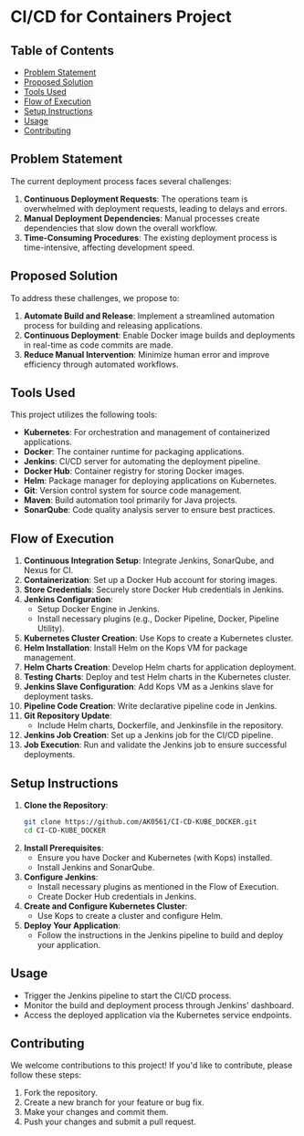 # CI/CD for Containers Project

## Table of Contents
- [Problem Statement](#problem-statement)
- [Proposed Solution](#proposed-solution)
- [Tools Used](#tools-used)
- [Flow of Execution](#flow-of-execution)
- [Setup Instructions](#setup-instructions)
- [Usage](#usage)
- [Contributing](#contributing)

## Problem Statement
The current deployment process faces several challenges:
1. **Continuous Deployment Requests**: The operations team is overwhelmed with deployment requests, leading to delays and errors.
2. **Manual Deployment Dependencies**: Manual processes create dependencies that slow down the overall workflow.
3. **Time-Consuming Procedures**: The existing deployment process is time-intensive, affecting development speed.

## Proposed Solution
To address these challenges, we propose to:
1. **Automate Build and Release**: Implement a streamlined automation process for building and releasing applications.
2. **Continuous Deployment**: Enable Docker image builds and deployments in real-time as code commits are made.
3. **Reduce Manual Intervention**: Minimize human error and improve efficiency through automated workflows.

## Tools Used
This project utilizes the following tools:
- **Kubernetes**: For orchestration and management of containerized applications.
- **Docker**: The container runtime for packaging applications.
- **Jenkins**: CI/CD server for automating the deployment pipeline.
- **Docker Hub**: Container registry for storing Docker images.
- **Helm**: Package manager for deploying applications on Kubernetes.
- **Git**: Version control system for source code management.
- **Maven**: Build automation tool primarily for Java projects.
- **SonarQube**: Code quality analysis server to ensure best practices.

## Flow of Execution
1. **Continuous Integration Setup**: Integrate Jenkins, SonarQube, and Nexus for CI.
2. **Containerization**: Set up a Docker Hub account for storing images.
3. **Store Credentials**: Securely store Docker Hub credentials in Jenkins.
4. **Jenkins Configuration**:
   - Setup Docker Engine in Jenkins.
   - Install necessary plugins (e.g., Docker Pipeline, Docker, Pipeline Utility).
5. **Kubernetes Cluster Creation**: Use Kops to create a Kubernetes cluster.
6. **Helm Installation**: Install Helm on the Kops VM for package management.
7. **Helm Charts Creation**: Develop Helm charts for application deployment.
8. **Testing Charts**: Deploy and test Helm charts in the Kubernetes cluster.
9. **Jenkins Slave Configuration**: Add Kops VM as a Jenkins slave for deployment tasks.
10. **Pipeline Code Creation**: Write declarative pipeline code in Jenkins.
11. **Git Repository Update**:
    - Include Helm charts, Dockerfile, and Jenkinsfile in the repository.
12. **Jenkins Job Creation**: Set up a Jenkins job for the CI/CD pipeline.
13. **Job Execution**: Run and validate the Jenkins job to ensure successful deployments.

## Setup Instructions
1. **Clone the Repository**:
   ```bash
   git clone https://github.com/AK0561/CI-CD-KUBE_DOCKER.git
   cd CI-CD-KUBE_DOCKER
   ```
2. **Install Prerequisites**:
   - Ensure you have Docker and Kubernetes (with Kops) installed.
   - Install Jenkins and SonarQube.
3. **Configure Jenkins**:
   - Install necessary plugins as mentioned in the Flow of Execution.
   - Create Docker Hub credentials in Jenkins.
4. **Create and Configure Kubernetes Cluster**:
   - Use Kops to create a cluster and configure Helm.
5. **Deploy Your Application**:
   - Follow the instructions in the Jenkins pipeline to build and deploy your application.

## Usage
- Trigger the Jenkins pipeline to start the CI/CD process.
- Monitor the build and deployment process through Jenkins' dashboard.
- Access the deployed application via the Kubernetes service endpoints.

## Contributing
We welcome contributions to this project! If you'd like to contribute, please follow these steps:
1. Fork the repository.
2. Create a new branch for your feature or bug fix.
3. Make your changes and commit them.
4. Push your changes and submit a pull request.
